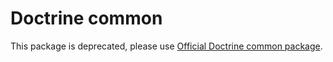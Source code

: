 Doctrine common
===============

This package is deprecated, please use [Official Doctrine common package](https://github.com/doctrine/common).
